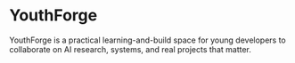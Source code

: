 # YouthForge
YouthForge is a practical learning-and-build space for young developers to collaborate on AI research, systems, and real projects that matter.
